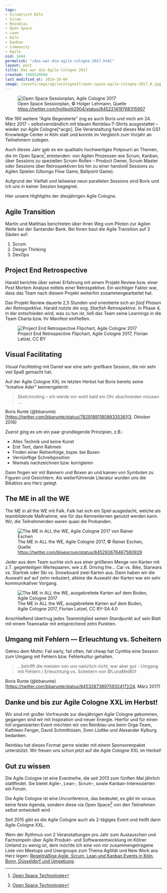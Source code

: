 ```yaml
---
tags:
- Scrumtisch Köln
- Scrum
- Reinblau
- Open Space
- Lean
- Köln
- Kanban
- Community
- Agile
nid: 1644
permalink: "/das-war-die-agile-cologne-2017.html"
layout: post
title: Das war die Agile Cologne 2017
created: 1495529504
last_modified_at: 2019-10-04
image: /assets/imgs/agilecologne17/open-space-agile-cologne-2017_0.jpg
---
```

<figure role="group">
<img alt="Open Space Sessionplan, Agile Cologne 2017" src="/assets/imgs/agilecologne17/open-space-agile-cologne-2017_0.jpg" />
  <figcaption>Open Space Sessionplan, © Holger Lehmann, Quelle <a href="https://twitter.com/hollipolli2904/status/845221419768315907">https://twitter.com/hollipolli2904/status/845221419768315907</a></figcaption>
</figure>
Wie 180 weitere "Agile Begeisterte" zog es auch Boris und mich am 24. März 2017 – 
selbstverständlich mit blauen Reinblau-T-Shirts ausgestattet – wieder zur Agile Cologne[^acgn]. 
Die Veranstaltung fand dieses Mal im GS1 Knowledge Center in Köln statt 
und konnte im Vergleich zum Vorjahr an Teilnehmern zulegen.

Auch dieses Jahr gab es ein qualitativ hochwertiges Potpourri an Themen, 
die im Open Space[^os] entstanden: 
von Agilen Prozessen wie Scrum, Kanban, über Sessions zu speziellen Scrum-Rollen – Product Owner, 
Scrum Master oder Sessions über Retrospektiven bis hin zu einer handvoll Sessions 
zu Agilen Spielen (Ubongo Flow Game, Ballpoint Game).

Aufgrund der Vielfalt und teilweise neun parallelen Sessions sind Boris und ich uns in keiner Session begegnet.

Hier unsere Highlights der diesjährigen Agile Cologne. <!--break-->

## Agile Transition

Martin und Matthias berichteten über ihren Weg vom Piloten zur Agilen Welle bei der Santander Bank. 
Bei Ihnen baut die Agile Transition auf 3 Säulen auf:

1. Scrum
2. Design Thinking
3. DevOps

## Project End Retrospective

Harald berichte über seiner Erfahrung mit einem Projekt Review bzw. 
einer Post Mortem Analyse mittels einer Retrospektive. 
Ein wichtiger Faktor war, dass das Team nach diesem Projekt weiterhin zusammengearbeitet hat.

Das Projekt Review dauerte 2,5 Stunden und orientierte sich an *fünf Phasen der Retrospektive*, 
Harald nutzte die sog. *Starfish Retrospektive*. In Phase 4, in der entschieden wird, was zu tun ist, 
ließ das Team seine Learnings in die Team Charta bzw. ihr Manifest einfließen.
<figure>
<img  alt="Project End Retrospective Flipchart, Agile Cologne 2017" data-caption="Project End Retrospective Flipchart, Agile Cologne 2017" data-entity-type="file"  src="/assets/imgs/agilecologne17/project-end-retrospective-agile-cologne-2017.jpg" />
<figcaption>Project End Retrospective Flipchart, Agile Cologne 2017, Florian Latzel, CC BY</figcaption>
</figure>

## Visual Facilitating

*Visual Facilitating* mit Daniel war eine sehr greifbare Session, 
die mir sehr viel Spaß gemacht hat.

Auf der Agile Cologne XXL im letzten Herbst hat Boris bereits seine "kreative Ader" kennengelernt:

> Sketchnoting – ich werde mir wohl bald ein Ohr abschneiden müssen ...

Boris Runte (@bbarunte) [https://twitter.com/bbarunte/status/782918811808833536](3. Oktober 2016)

Zuerst ging es um ein paar grundlegende Prinzipien, z.B.:


- Alles Technik und keine Kunst
- Erst Text, dann Rahmen
- Finden einer Reihenfolge, bspw. bei Boxen
- Vernünftige Schreibposition
- Niemals nachzeichnen bzw. korrigieren

Dann fingen wir mit Bannern und Boxen an und kamen von Symbolen zu Figuren und Gesichtern. 
Als weiterführende Literatur wurden uns die Bikablos ans Herz gelegt.

## The ME in all the WE

The ME in all the WE mit Falk. Falk hat sich ein Spiel ausgedacht, 
welche als teambildende Maßnahme, wie für das Kennenlernen genutzt werden kann. 
Wir, die Teilnehmenden waren quasi die Probanden.
<figure>
<img  alt="The ME in ALL the WE, Agile Cologne 2017 von Rainer Eschen" data-caption="The ME in ALL the WE, Agile Cologne 2017, © Rainer Eschen, https://twitter.com/bluescrum/status/845292676467580929" data-entity-type="file"  src="/assets/imgs/agilecologne17/the-me-in-all-the-we-agile-cologne-2017_0.jpg" /><br />
<figcaption>The ME in ALL the WE, Agile Cologne 2017, © Rainer Eschen, Quelle <a href="https://twitter.com/bluescrum/status/845292676467580929">https://twitter.com/bluescrum/status/845292676467580929</a></figcaption>
</figure>
Jeder aus dem Team suchte sich aus einer größeren Menge von Karten mit z.T. gegenteiligen Wertepaaren, 
wie z.B. Driving the… Car vs. Bike, Starwars vs. Startrek oder Ski vs. Snowboard zwei Karten aus. 
Dann haben wir die Auswahl auf auf zehn reduziert, alleine die Auswahl der Karten war ein sehr kommunikativer Vorgang.
<figure>
<img  alt="The ME in ALL the WE, ausgebreitete Karten auf dem Boden, Agile Cologne 2017" src="/assets/imgs/agilecologne17/the-me-in-all-the-we-agile-cologne-2017-2.jpg" />
<figcaption>The ME in ALL the WE, ausgebreitete Karten auf dem Boden, Agile Cologne 2017, Florian Latzel, CC BY-SA 4.0</figcaption>
</figure>
Anschließend übertrug jedes Teammitglied seinen Standpunkt auf sein Blatt mit einem Teamradar mit entsprechend zehn Punkten.

## Umgang mit Fehlern — Erleuchtung vs. Scheitern

Getreu dem Motto: Fail early, fail often, fail cheap 
hat Cynthia eine Session zum Umgang mit Fehlern bzw. Fehlerkultur gehalten.

> ...betrifft die meisten von uns natürlich nicht, 
> war aber gut - Umgang mit Fehlern / Erleuchtung vs. Scheitern von @LunaMel801

Boris Runte (@bbarunte) [https://twitter.com/bbarunte/status/845328738975932417](24. März 2017)

## Danke und bis zur Agile Cologne XXL im Herbst!

Wir sind mit großer Vorfreunde zur diesjährigen Agile Cologne gekommen, 
gegangen sind wir mit Inspiration und neuer Energie. 
Hierfür und für einen toll organisierten Event möchten wir von Reinblau 
uns beim Orga-Team, Kathleen Fenger, David Schmithüsen, Sven Lüdtke und Alexander Kylburg bedanken.

Reinblau hat dieses Format gerne wieder mit einem Sponsorenpaket unterstützt. 
Wir freuen uns schon jetzt auf die Agile Cologne XXL im Herbst!

## Gut zu wissen

Die Agile Cologne ist eine Eventreihe, die seit 2013 zum fünften Mal jährlich stattfindet. 
Sie bietet Agile-, Lean-, Scrum-, sowie Kanban-Interessierten ein Forum.

Die Agile Cologne ist eine Unconference, 
das bedeutet, es gibt im voraus keine feste Agenda, 
sondern diese via Open Space[^os] von den Teilnehmen selbst entwickelt wird.

Seit 2015 gibt es die Agile Cologne auch als 2-tägiges Event und heißt dann Agile Cologne XXL.

Wem der Rythmus von 2 Veranstaltungen pro Jahr zum Austauschen und Fachsimpeln 
über Agile Produkt- und Softwareentwicklung im Kölner Umland zu wenig ist, 
dem möchte ich eine von mir zusammengetragene Liste von Meetups und Usergroups 
zum Thema Agilität und New Work ans Herz legen: 
<a href="/agile-scrum-lean-kanban-events-koeln-bonn-duesseldorf-umgebung.html">Regelmäßige Agile, Scrum, Lean und Kanban Events in Köln, Bonn, Düsseldorf und Umgebung</a>.

[^acgn]: [Agile Cologne](https://agilecologne.de/)
[^os]: [Open Space Technologie](https://de.wikipedia.org/wiki/Open_Space)
